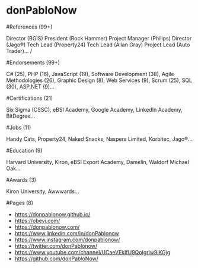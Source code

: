 # donPabloNow

#References (99+)

Director (BGIS) President (Rock Hammer) Project Manager (Philips) Director (Jago®) Tech Lead (Property24) Tech Lead (Allan Gray) Project Lead (Auto Trader)...  / 

#Endorsements (99+)

C# (25), PHP (16), JavaScript (19), Software Development (38), Agile Methodologies (26), Graphic Design (8), Web Services (9), Scrum (25), SQL (30), ASP.NET (9)... 

#Certifications (21)

Six Sigma (CSSC), eBSI Academy, Google Academy, LinkedIn Academy, BitDegree... 

#Jobs (11)

Handy Cats, Property24, Naked Snacks, Naspers Limited, Korbitec, Jago®... 

#Education (9)

Harvard University, Kiron, eBSI Export Academy, Damelin, Waldorf Michael Oak... 

#Awards (3)

Kiron University, Awwwards... 

#Pages (8)

- https://donpablonow.github.io/
- https://obeyi.com/
- https://donpablonow.com/
- https://www.linkedin.com/in/donPablonow
- https://www.instagram.com/donpablonow/
- https://twitter.com/donPablonow/
- https://www.youtube.com/channel/UCaeVEkIfU9QoIgrlw9iKGjg
- https://github.com/donPabloNow/